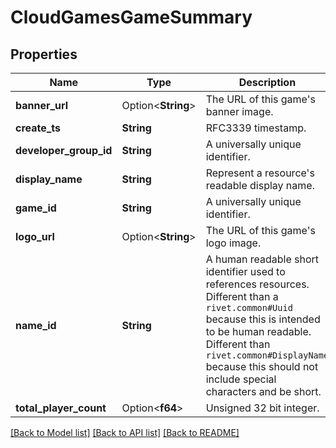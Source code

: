 # CloudGamesGameSummary

## Properties

Name | Type | Description | Notes
------------ | ------------- | ------------- | -------------
**banner_url** | Option<**String**> | The URL of this game's banner image. | [optional]
**create_ts** | **String** | RFC3339 timestamp. | 
**developer_group_id** | **String** | A universally unique identifier. | 
**display_name** | **String** | Represent a resource's readable display name. | 
**game_id** | **String** | A universally unique identifier. | 
**logo_url** | Option<**String**> | The URL of this game's logo image. | [optional]
**name_id** | **String** | A human readable short identifier used to references resources. Different than a `rivet.common#Uuid` because this is intended to be human readable. Different than `rivet.common#DisplayName` because this should not include special characters and be short. | 
**total_player_count** | Option<**f64**> | Unsigned 32 bit integer. | [optional]

[[Back to Model list]](../README.md#documentation-for-models) [[Back to API list]](../README.md#documentation-for-api-endpoints) [[Back to README]](../README.md)


